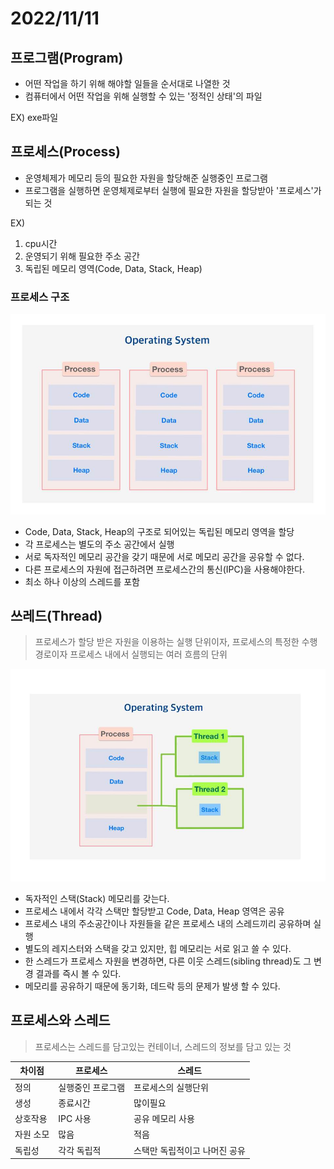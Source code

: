 # 2022/11/11

## 프로그램(Program)

- 어떤 작업을 하기 위해 해야할 일들을 순서대로 나열한 것
- 컴퓨터에서 어떤 작업을 위해 실행할 수 있는 '정적인 상태'의 파일

EX) exe파일

## 프로세스(Process)

- 운영체제가 메모리 등의 필요한 자원을 할당해준 실행중인 프로그램
- 프로그램을 실행하면 운영체제로부터 실행에 필요한 자원을 할당받아 '프로세스'가 되는 것

EX)
1. cpu시간
2. 운영되기 위해 필요한 주소 공간
3. 독립된 메모리 영역(Code, Data, Stack, Heap)

### 프로세스 구조
![img.png](../../Img/PROCESS.png)

- Code, Data, Stack, Heap의 구조로 되어있는 독립된 메모리 영역을 할당
- 각 프로세스는 별도의 주소 공간에서 실행
- 서로 독자적인 메모리 공간을 갖기 때문에 서로 메모리 공간을 공유할 수 없다.
- 다른 프로세스의 자원에 접근하려면 프로세스간의 통신(IPC)을 사용해야한다.
- 최소 하나 이상의 스레드를 포함

##  쓰레드(Thread)

> 프로세스가 할당 받은 자원을 이용하는 실행 단위이자, 프로세스의 특정한 수행 경로이자 프로세스 내에서 실행되는 여러 흐름의 단위

![img.png](../../Img/thread.png)

- 독자적인 스택(Stack) 메모리를 갖는다.
- 프로세스 내에서 각각 스택만 할당받고 Code, Data, Heap 영역은 공유
- 프로세스 내의 주소공간이나 자원들을 같은 프로세스 내의 스레드끼리 공유하며 실행
- 별도의 레지스터와 스택을 갖고 있지만, 힙 메모리는 서로 읽고 쓸 수 있다.
- 한 스레드가 프로세스 자원을 변경하면, 다른 이웃 스레드(sibling thread)도 그 변경 결과를 즉시 볼 수 있다.
- 메모리를 공유하기 때문에 동기화, 데드락 등의 문제가 발생 할 수 있다.


## 프로세스와 스레드

> 프로세스는 스레드를 담고있는 컨테이너, 스레드의 정보를 담고 있는 것

| 차이점   |프로세스|스레드|
|-------|---|---|
| 정의    |실행중인 프로그램|프로세스의 실행단위|
| 생성    |종료시간|많이필요|적게필요|
| 상호작용  |IPC 사용|공유 메모리 사용|
| 자원 소모 |많음|적음|
| 독립성   |각각 독립적|스택만 독립적이고 나머진 공유|
